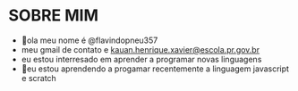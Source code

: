 # SOBRE MIM 

- 👋ola meu nome é @flavindopneu357
-   meu gmail de contato e kauan.henrique.xavier@escola.pr.gov.br 
-   eu estou interresado em aprender a programar novas linguagens 
- 👀eu estou aprendendo a progamar recentemente a linguagem javascript e scratch

<!---
flavindopneu357/flavindopneu357 is a ✨ special ✨ repository because its `README.md` (this file) appears on your GitHub profile.
You can click the Preview link to take a look at your changes.
--->
